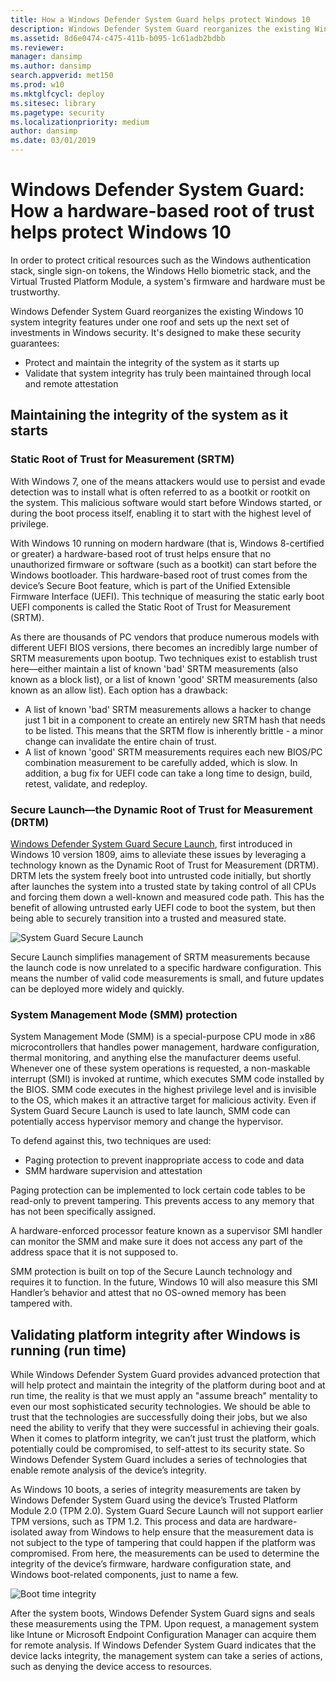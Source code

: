 ```yaml
---
title: How a Windows Defender System Guard helps protect Windows 10
description: Windows Defender System Guard reorganizes the existing Windows 10 system integrity features under one roof. Learn how it works.
ms.assetid: 8d6e0474-c475-411b-b095-1c61adb2bdbb
ms.reviewer:
manager: dansimp
ms.author: dansimp
search.appverid: met150
ms.prod: w10
ms.mktglfcycl: deploy
ms.sitesec: library
ms.pagetype: security
ms.localizationpriority: medium
author: dansimp
ms.date: 03/01/2019
---
```



# Windows Defender System Guard: How a hardware-based root of trust helps protect Windows 10

In order to protect critical resources such as the Windows authentication stack, single sign-on tokens, the Windows Hello biometric stack, and the Virtual Trusted Platform Module, a system's firmware and hardware must be trustworthy.

Windows Defender System Guard reorganizes the existing Windows 10 system integrity features under one roof and sets up the next set of investments in Windows security. It's designed to make these security guarantees:

- Protect and maintain the integrity of the system as it starts up
- Validate that system integrity has truly been maintained through local and remote attestation

## Maintaining the integrity of the system as it starts

### Static Root of Trust for Measurement (SRTM)

With Windows 7, one of the means attackers would use to persist and evade detection was to install what is often referred to as a bootkit or rootkit on the system.
This malicious software would start before Windows started, or during the boot process itself, enabling it to start with the highest level of privilege.

With Windows 10 running on modern hardware (that is, Windows 8-certified or greater) a hardware-based root of trust helps ensure that no unauthorized firmware or software (such as a bootkit) can start before the Windows bootloader.
This hardware-based root of trust comes from the device’s Secure Boot feature, which is part of the Unified Extensible Firmware Interface (UEFI).
This technique of measuring the static early boot UEFI components is called the Static Root of Trust for Measurement (SRTM).

As there are thousands of PC vendors that produce numerous models with different UEFI BIOS versions, there becomes an incredibly large number of SRTM measurements upon bootup.
Two techniques exist to establish trust here—either maintain a list of known 'bad' SRTM measurements (also known as a block list), or a list of known 'good' SRTM measurements (also known as an allow list).
Each option has a drawback:

- A list of known 'bad' SRTM measurements allows a hacker to change just 1 bit in a component to create an entirely new SRTM hash that needs to be listed. This means that the SRTM flow is inherently brittle - a minor change can invalidate the entire chain of trust.
- A list of known 'good' SRTM measurements requires each new BIOS/PC combination measurement to be carefully added, which is slow.
In addition, a bug fix for UEFI code can take a long time to design, build, retest, validate, and redeploy.

### Secure Launch—the Dynamic Root of Trust for Measurement (DRTM)

[Windows Defender System Guard Secure Launch](system-guard-secure-launch-and-smm-protection.md), first introduced in Windows 10 version 1809, aims to alleviate these issues by leveraging a technology known as the Dynamic Root of Trust for Measurement (DRTM).
DRTM lets the system freely boot into untrusted code initially, but shortly after launches the system into a trusted state by taking control of all CPUs and forcing them down a well-known and measured code path.
This has the benefit of allowing untrusted early UEFI code to boot the system, but then being able to securely transition into a trusted and measured state.


![System Guard Secure Launch](images/system-guard-secure-launch.png)

Secure Launch simplifies management of SRTM measurements because the launch code is now unrelated to a specific hardware configuration. This means the number of valid code measurements is small, and future updates can be deployed more widely and quickly.

### System Management Mode (SMM) protection

System Management Mode (SMM) is a special-purpose CPU mode in x86 microcontrollers that handles power management, hardware configuration, thermal monitoring, and anything else the manufacturer deems useful.
Whenever one of these system operations is requested, a non-maskable interrupt (SMI) is invoked at runtime, which executes SMM code installed by the BIOS.
SMM code executes in the highest privilege level and is invisible to the OS, which makes it an attractive target for malicious activity. Even if System Guard Secure Launch is used to late launch, SMM code can potentially access hypervisor memory and change the hypervisor.

To defend against this, two techniques are used:

 - Paging protection to prevent inappropriate access to code and data
 - SMM hardware supervision and attestation

Paging protection can be implemented to lock certain code tables to be read-only to prevent tampering.
This prevents access to any memory that has not been specifically assigned.

A hardware-enforced processor feature known as a supervisor SMI handler can monitor the SMM and make sure it does not access any part of the address space that it is not supposed to.

SMM protection is built on top of the Secure Launch technology and requires it to function.
In the future, Windows 10 will also measure this SMI Handler’s behavior and attest that no OS-owned memory has been tampered with.

## Validating platform integrity after Windows is running (run time)

While Windows Defender System Guard provides advanced protection that will help protect and maintain the integrity of the platform during boot and at run time, the reality is that we must apply an "assume breach" mentality to even our most sophisticated security technologies. We should be able to trust that the technologies are successfully doing their jobs, but we also need the ability to verify that they were successful in achieving their goals. When it comes to platform integrity, we can’t just trust the platform, which potentially could be compromised, to self-attest to its security state. So Windows Defender System Guard includes a series of technologies that enable remote analysis of the device’s integrity.

As Windows 10 boots, a series of integrity measurements are taken by Windows Defender System Guard using the device’s Trusted Platform Module 2.0 (TPM 2.0). System Guard Secure Launch will not support earlier TPM versions, such as TPM 1.2. This process and data are hardware-isolated away from Windows to help ensure that the measurement data is not subject to the type of tampering that could happen if the platform was compromised. From here, the measurements can be used to determine the integrity of the device’s firmware, hardware configuration state, and Windows boot-related components, just to name a few.


![Boot time integrity](images/windows-defender-system-guard-boot-time-integrity.png)

After the system boots, Windows Defender System Guard signs and seals these measurements using the TPM. Upon request, a management system like Intune or Microsoft Endpoint Configuration Manager can acquire them for remote analysis. If Windows Defender System Guard indicates that the device lacks integrity, the management system can take a series of actions, such as denying the device access to resources.

